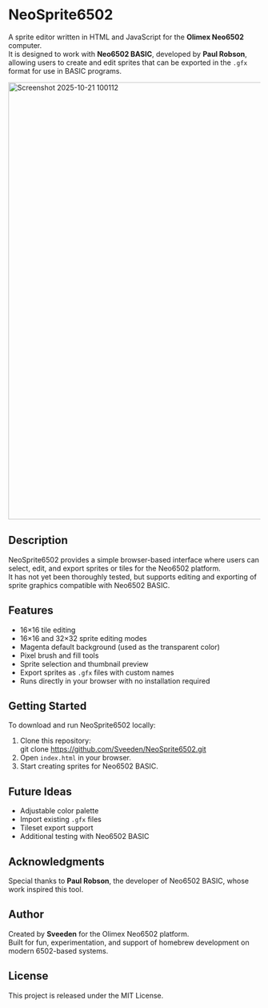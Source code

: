 # NeoSprite6502

A sprite editor written in HTML and JavaScript for the **Olimex Neo6502** computer.  
It is designed to work with **Neo6502 BASIC**, developed by **Paul Robson**, allowing users to create and edit sprites that can be exported in the `.gfx` format for use in BASIC programs.

<img width="1377" height="873" alt="Screenshot 2025-10-21 100112" src="https://github.com/user-attachments/assets/3611b147-03d4-4333-bb3a-a7f4e10bf04a" />

## Description

NeoSprite6502 provides a simple browser-based interface where users can select, edit, and export sprites or tiles for the Neo6502 platform.  
It has not yet been thoroughly tested, but supports editing and exporting of sprite graphics compatible with Neo6502 BASIC.

## Features

- 16×16 tile editing  
- 16×16 and 32×32 sprite editing modes  
- Magenta default background (used as the transparent color)  
- Pixel brush and fill tools  
- Sprite selection and thumbnail preview  
- Export sprites as `.gfx` files with custom names  
- Runs directly in your browser with no installation required  

## Getting Started

To download and run NeoSprite6502 locally:

1. Clone this repository:  
   git clone https://github.com/Sveeden/NeoSprite6502.git  
2. Open `index.html` in your browser.  
3. Start creating sprites for Neo6502 BASIC.  

## Future Ideas

- Adjustable color palette  
- Import existing `.gfx` files  
- Tileset export support  
- Additional testing with Neo6502 BASIC  

## Acknowledgments

Special thanks to **Paul Robson**, the developer of Neo6502 BASIC, whose work inspired this tool.

## Author

Created by **Sveeden** for the Olimex Neo6502 platform.  
Built for fun, experimentation, and support of homebrew development on modern 6502-based systems.

## License

This project is released under the MIT License.
